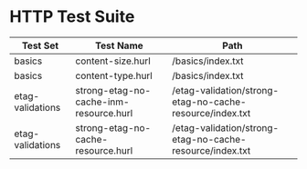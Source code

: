 HTTP Test Suite
======

| Test Set | Test Name | Path |
|---------|----------|------|
| basics   | content-size.hurl | /basics/index.txt |
| basics   | content-type.hurl | /basics/index.txt |
| etag-validations | strong-etag-no-cache-inm-resource.hurl | /etag-validation/strong-etag-no-cache-resource/index.txt |
| etag-validations | strong-etag-no-cache-resource.hurl | /etag-validation/strong-etag-no-cache-resource/index.txt |
